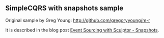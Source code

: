 ## SimpleCQRS with snapshots sample

Original sample by Greg Young: http://github.com/gregoryyoung/m-r

It is described in the blog post [Event Sourcing with Sculptor - Snapshots](http://sculptorgenerator.org/2010/10/28/event-sourcing-with-sculptor---snapshots/).
